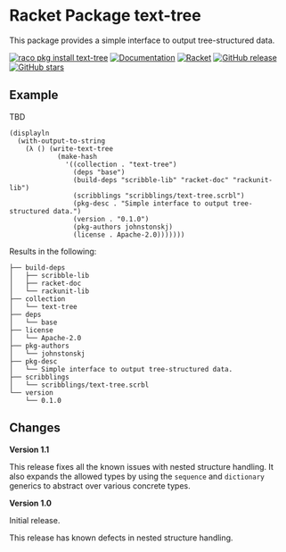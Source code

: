 Racket Package text-tree
=========
This package provides a simple interface to output tree-structured data.

[![raco pkg install text-tree](https://img.shields.io/badge/raco%20pkg%20install-text--tree-blue.svg)](http://pkgs.racket-lang.org/package/text-tree)
[![Documentation](https://img.shields.io/badge/raco%20docs-text--tree-blue.svg)](http://docs.racket-lang.org/text-tree/index.html)
[![Racket](https://github.com/johnstonskj/racket-text-tree/actions/workflows/racket.yml/badge.svg)](https://github.com/johnstonskj/racket-text-tree/actions/workflows/racket.yml)
[![GitHub release](https://img.shields.io/github/release/johnstonskj/racket-text-tree.svg?style=flat-square)](https://github.com/johnstonskj/racket-text-tree/releases)
[![GitHub stars](https://img.shields.io/github/stars/johnstonskj/racket-text-tree.svg)](https://github.com/johnstonskj/racket-text-tree/stargazers)

## Example

TBD

```racket
(displayln
  (with-output-to-string
    (λ () (write-text-tree
            (make-hash
              '((collection . "text-tree")
                (deps "base")
                (build-deps "scribble-lib" "racket-doc" "rackunit-lib")
                (scribblings "scribblings/text-tree.scrbl")
                (pkg-desc . "Simple interface to output tree-structured data.")
                (version . "0.1.0")
                (pkg-authors johnstonskj)
                (license . Apache-2.0)))))))
```

Results in the following:

```text
├── build-deps
│   ├── scribble-lib
│   ├── racket-doc
│   └── rackunit-lib
├── collection
│   └── text-tree
├── deps
│   └── base
├── license
│   └── Apache-2.0
├── pkg-authors
│   └── johnstonskj
├── pkg-desc
│   └── Simple interface to output tree-structured data.
├── scribblings
│   └── scribblings/text-tree.scrbl
└── version
    └── 0.1.0
```

## Changes

**Version 1.1**

This release fixes all the known issues with nested structure handling. It also expands the allowed types by using
the `sequence` and `dictionary` generics to abstract over various concrete types. 

**Version 1.0**

Initial release.

This release has known defects in nested structure handling.
